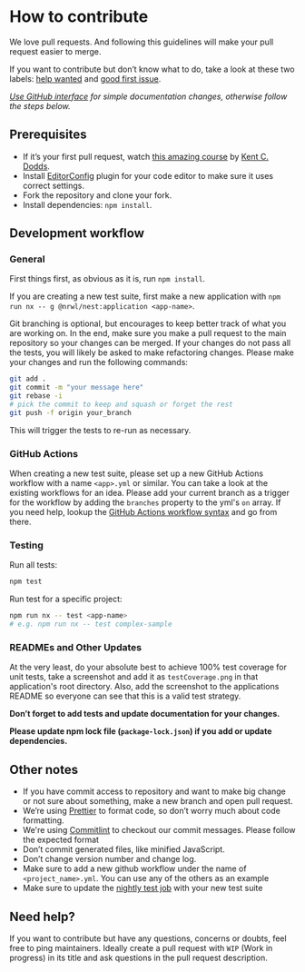 # How to contribute

We love pull requests. And following this guidelines will make your pull request easier to merge.

If you want to contribute but don’t know what to do, take a look at these two labels: [help wanted](https://github.com/jmcdo29/testing-nestjs/issues?q=is%3Aissue+is%3Aopen+label%3A%22help+wanted%22) and [good first issue](https://github.com/jmcdo29/testing-nestjs/issues?q=is%3Aissue+is%3Aopen+label%3A%22good+first+issue%22).

_[Use GitHub interface](https://blog.sapegin.me/all/open-source-for-everyone/) for simple documentation changes, otherwise follow the steps below._

## Prerequisites

- If it’s your first pull request, watch [this amazing course](http://makeapullrequest.com/) by [Kent C. Dodds](https://twitter.com/kentcdodds).
- Install [EditorConfig](http://editorconfig.org/) plugin for your code editor to make sure it uses correct settings.
- Fork the repository and clone your fork.
- Install dependencies: `npm install`.

## Development workflow

### General

First things first, as obvious as it is, run `npm install`.

If you are creating a new test suite, first make a new application with `npm run nx -- g @nrwl/nest:application <app-name>`.

Git branching is optional, but encourages to keep better track of what you are working on. In the end, make sure you make a pull request to the main repository so your changes can be merged. If your changes do not pass all the tests, you will likely be asked to make refactoring changes. Please make your changes and run the following commands:

```bash
git add .
git commit -m "your message here"
git rebase -i
# pick the commit to keep and squash or forget the rest
git push -f origin your_branch
```

This will trigger the tests to re-run as necessary.

### GitHub Actions

When creating a new test suite, please set up a new GitHub Actions workflow with a name `<app>.yml` or similar. You can take a look at the existing workflows for an idea. Please add your current branch as a trigger for the workflow by adding the `branches` property to the yml's `on` array. If you need help, lookup the [GitHub Actions workflow syntax](https://help.github.com/en/actions/automating-your-workflow-with-github-actions/workflow-syntax-for-github-actions) and go from there.

### Testing

Run all tests:

```bash
npm test
```

Run test for a specific project:

```bash
npm run nx -- test <app-name>
# e.g. npm run nx -- test complex-sample
```

### READMEs and Other Updates

At the very least, do your absolute best to achieve 100% test coverage for unit tests, take a screenshot and add it as `testCoverage.png` in that application's root directory. Also, add the screenshot to the applications README so everyone can see that this is a valid test strategy.

**Don’t forget to add tests and update documentation for your changes.**

**Please update npm lock file (`package-lock.json`) if you add or update dependencies.**

## Other notes

- If you have commit access to repository and want to make big change or not sure about something, make a new branch and open pull request.
- We’re using [Prettier](https://github.com/prettier/prettier) to format code, so don’t worry much about code formatting.
- We're using [Commitlint](https://github.com/conventional-changelog/commitlint) to checkout our commit messages. Please follow the expected format
- Don’t commit generated files, like minified JavaScript.
- Don’t change version number and change log.
- Make sure to add a new github workflow under the name of `<project_name>.yml`. You can use any of the others as an example
- Make sure to update the [nightly test job](./.github/workflows/ci.yml) with your new test suite

## Need help?

If you want to contribute but have any questions, concerns or doubts, feel free to ping maintainers. Ideally create a pull request with `WIP` (Work in progress) in its title and ask questions in the pull request description.
